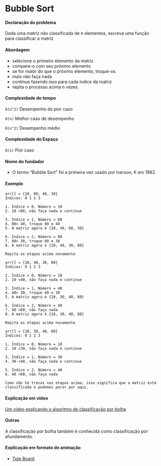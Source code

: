 # Bubble Sort

#### Declaração do problema

Dada uma matriz não classificada de n elementos, escreva uma função para classificar a matriz

#### Abordagem

- selecione o primeiro elemento da matriz
- compare-o com seu próximo elemento
- se for maior do que o próximo elemento, troque-os
- mais não faça nada
- continue fazendo isso para cada índice da matriz
- repita o processo acima n vezes.

#### Complexidade de tempo

`O(n^2)` Desempenho de pior caso

`O(n)` Melhor caso de desempenho

`O(n^2)` Desempenho médio

#### Complexidade do Espaço

`O(1)` Pior caso

#### Nome do fundador

- O termo “Bubble Sort” foi a primeira vez usado por Iverson, K em 1962.

#### Exemplo

```
arr[] = {10, 80, 40, 30}
Índices: 0 1 2 3

1. Índice = 0, Número = 10
2. 10 <80, não faça nada e continue

3. Índice = 1, Número = 80
4. 80> 40, troque 80 e 40
5. A matriz agora é {10, 40, 80, 30}

6. Índice = 2, Número = 80
7. 80> 30, troque 80 e 30
8. A matriz agora é {10, 40, 30, 80}

Repita as etapas acima novamente

arr[] = {10, 40, 30, 80}
Índices: 0 1 2 3

1. Índice = 0, Número = 10
2. 10 <40, não faça nada e continue

3. Índice = 1, Número = 40
4. 40> 30, troque 40 e 30
5. A matriz agora é {10, 30, 40, 80}

6. Índice = 2, Número = 40
7. 40 <80, não faça nada
8. A matriz agora é {10, 30, 40, 80}

Repita as etapas acima novamente

arr[] = {10, 30, 40, 80}
Índices: 0 1 2 3

1. Índice = 0, Número = 10
2. 10 <30, não faça nada e continue

3. Índice = 1, Número = 30
4. 30 <40, não faça nada e continue

5. Índice = 2, Número = 40
6. 40 <80, não faça nada

Como não há trocas nas etapas acima, isso significa que a matriz está classificada e podemos parar por aqui.
```

#### Explicação em vídeo

[Um vídeo explicando o algoritmo de classificação por bolha](https://www.youtube.com/watch?v=Jdtq5uKz-w4)

#### Outras

A classificação por bolha também é conhecida como classificação por afundamento.

#### Explicação em formato de animação

- [Tute Board](https://boardhub.github.io/tute/?wd=bubbleSortAlgo2)
